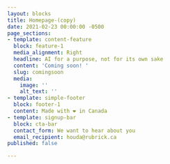 ```yaml
---
layout: blocks
title: Homepage-(copy)
date: 2021-02-23 00:00:00 -0500
page_sections:
- template: content-feature
  block: feature-1
  media_alignment: Right
  headline: AI for a purpose, not for its own sake
  content: 'Coming soon! '
  slug: comingsoon
  media:
    image: ''
    alt_text: ''
- template: simple-footer
  block: footer-1
  content: Made with ❤︎ in Canada
- template: signup-bar
  block: cta-bar
  contact_form: We want to hear about you
  email_recipient: houda@rubrick.ca
published: false

---
```

